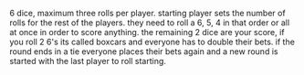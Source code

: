 6 dice, maximum three rolls per player.
starting player sets the number of rolls for the rest of the players. they need to roll a 6, 5, 4 in that order or all at once in order to score anything. the remaining 2 dice are your score, if you roll 2 6's its called boxcars and everyone has to double their bets. if the round ends in a tie everyone places their bets again and a new round is started with the last player to roll starting.
